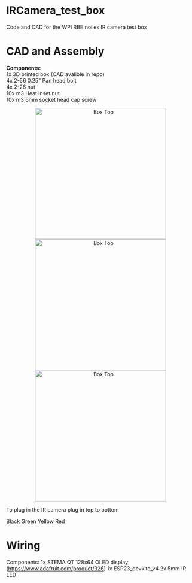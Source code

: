 # IRCamera_test_box

Code and CAD for the WPI RBE noiles IR camera test box

# CAD and Assembly


<p>
  <b>Components:</b> <br>
  1x 3D printed box (CAD avalible in repo) <br>
  4x 2-56 0.25" Pan head bolt <br>
  4x 2-26 nut <br>
  10x m3 Heat inset nut <br>
  10x m3 6mm socket head cap screw <br>
</p>
<p align="center">
  <img src="IRCamera_tester_box_cad/top.png" width="350" alt="Box Top">
  <img src="IRCamera_tester_box_cad/wiring.png" width="350" alt="Box Top">
  <img src="IRCamera_tester_box_cad/heat_insert.png" width="350" alt="Box Top">
</p>

To plug in the IR camera plug in top to bottom

Black
Green
Yellow
Red

# Wiring

Components:
1x STEMA QT 128x64 OLED display (https://www.adafruit.com/product/326)
1x ESP23_devkitc_v4
2x 5mm IR LED
